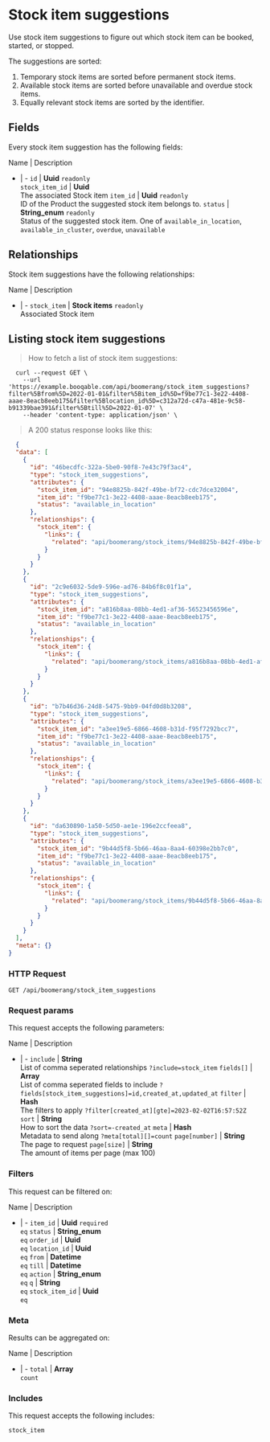 # Stock item suggestions

Use stock item suggestions to figure out which stock item can be booked,
started, or stopped.

The suggestions are sorted:
  1. Temporary stock items are sorted before permanent stock items.
  2. Available stock items are sorted before unavailable and overdue stock items.
  3. Equally relevant stock items are sorted by the identifier.

## Fields
Every stock item suggestion has the following fields:

Name | Description
- | -
`id` | **Uuid** `readonly`<br>
`stock_item_id` | **Uuid** <br>The associated Stock item
`item_id` | **Uuid** `readonly`<br>ID of the Product the suggested stock item belongs to.
`status` | **String_enum** `readonly`<br>Status of the suggested stock item. One of `available_in_location`, `available_in_cluster`, `overdue`, `unavailable` 


## Relationships
Stock item suggestions have the following relationships:

Name | Description
- | -
`stock_item` | **Stock items** `readonly`<br>Associated Stock item


## Listing stock item suggestions



> How to fetch a list of stock item suggestions:

```shell
  curl --request GET \
    --url 'https://example.booqable.com/api/boomerang/stock_item_suggestions?filter%5Bfrom%5D=2022-01-01&filter%5Bitem_id%5D=f9be77c1-3e22-4408-aaae-8eacb8eeb175&filter%5Blocation_id%5D=c312a72d-c47a-481e-9c58-b91339bae391&filter%5Btill%5D=2022-01-07' \
    --header 'content-type: application/json' \
```

> A 200 status response looks like this:

```json
  {
  "data": [
    {
      "id": "46becdfc-322a-5be0-90f8-7e43c79f3ac4",
      "type": "stock_item_suggestions",
      "attributes": {
        "stock_item_id": "94e8825b-842f-49be-bf72-cdc7dce32004",
        "item_id": "f9be77c1-3e22-4408-aaae-8eacb8eeb175",
        "status": "available_in_location"
      },
      "relationships": {
        "stock_item": {
          "links": {
            "related": "api/boomerang/stock_items/94e8825b-842f-49be-bf72-cdc7dce32004"
          }
        }
      }
    },
    {
      "id": "2c9e6032-5de9-596e-ad76-84b6f8c01f1a",
      "type": "stock_item_suggestions",
      "attributes": {
        "stock_item_id": "a816b8aa-08bb-4ed1-af36-56523456596e",
        "item_id": "f9be77c1-3e22-4408-aaae-8eacb8eeb175",
        "status": "available_in_location"
      },
      "relationships": {
        "stock_item": {
          "links": {
            "related": "api/boomerang/stock_items/a816b8aa-08bb-4ed1-af36-56523456596e"
          }
        }
      }
    },
    {
      "id": "b7b46d36-24d8-5475-9bb9-04fd0d8b3208",
      "type": "stock_item_suggestions",
      "attributes": {
        "stock_item_id": "a3ee19e5-6866-4608-b31d-f95f7292bcc7",
        "item_id": "f9be77c1-3e22-4408-aaae-8eacb8eeb175",
        "status": "available_in_location"
      },
      "relationships": {
        "stock_item": {
          "links": {
            "related": "api/boomerang/stock_items/a3ee19e5-6866-4608-b31d-f95f7292bcc7"
          }
        }
      }
    },
    {
      "id": "da630890-1a50-5d50-ae1e-196e2ccfeea8",
      "type": "stock_item_suggestions",
      "attributes": {
        "stock_item_id": "9b44d5f8-5b66-46aa-8aa4-60398e2bb7c0",
        "item_id": "f9be77c1-3e22-4408-aaae-8eacb8eeb175",
        "status": "available_in_location"
      },
      "relationships": {
        "stock_item": {
          "links": {
            "related": "api/boomerang/stock_items/9b44d5f8-5b66-46aa-8aa4-60398e2bb7c0"
          }
        }
      }
    }
  ],
  "meta": {}
}
```

### HTTP Request

`GET /api/boomerang/stock_item_suggestions`

### Request params

This request accepts the following parameters:

Name | Description
- | -
`include` | **String** <br>List of comma seperated relationships `?include=stock_item`
`fields[]` | **Array** <br>List of comma seperated fields to include `?fields[stock_item_suggestions]=id,created_at,updated_at`
`filter` | **Hash** <br>The filters to apply `?filter[created_at][gte]=2023-02-02T16:57:52Z`
`sort` | **String** <br>How to sort the data `?sort=-created_at`
`meta` | **Hash** <br>Metadata to send along `?meta[total][]=count`
`page[number]` | **String** <br>The page to request
`page[size]` | **String** <br>The amount of items per page (max 100)


### Filters

This request can be filtered on:

Name | Description
- | -
`item_id` | **Uuid** `required`<br>`eq`
`status` | **String_enum** <br>`eq`
`order_id` | **Uuid** <br>`eq`
`location_id` | **Uuid** <br>`eq`
`from` | **Datetime** <br>`eq`
`till` | **Datetime** <br>`eq`
`action` | **String_enum** <br>`eq`
`q` | **String** <br>`eq`
`stock_item_id` | **Uuid** <br>`eq`


### Meta

Results can be aggregated on:

Name | Description
- | -
`total` | **Array** <br>`count`


### Includes

This request accepts the following includes:

`stock_item`





